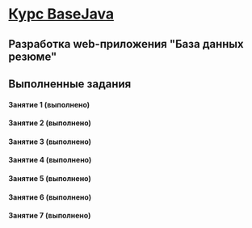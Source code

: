 # [Курс BaseJava](http://javaops.ru/reg/basejava)

## Разработка web-приложения "База данных резюме"

## Выполненные задания

#### Занятие 1 (выполнено)

#### Занятие 2 (выполнено)

#### Занятие 3 (выполнено)

#### Занятие 4 (выполнено)

#### Занятие 5 (выполнено)

#### Занятие 6 (выполнено)

#### Занятие 7 (выполнено)